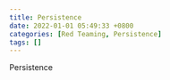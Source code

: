 ```yaml
---
title: Persistence
date: 2022-01-01 05:49:33 +0800
categories: [Red Teaming, Persistence]
tags: []  
---
```


Persistence
